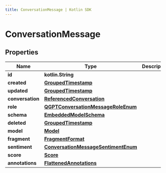 ```yaml
---
title: ConversationMessage | Kotlin SDK
---
```



# ConversationMessage

## Properties
Name | Type | Description | Notes
------------ | ------------- | ------------- | -------------
**id** | **kotlin.String** |  | 
**created** | [**GroupedTimestamp**](GroupedTimestamp) |  | 
**updated** | [**GroupedTimestamp**](GroupedTimestamp) |  | 
**conversation** | [**ReferencedConversation**](ReferencedConversation) |  | 
**role** | [**QGPTConversationMessageRoleEnum**](QGPTConversationMessageRoleEnum) |  | 
**schema** | [**EmbeddedModelSchema**](EmbeddedModelSchema) |  |  [optional]
**deleted** | [**GroupedTimestamp**](GroupedTimestamp) |  |  [optional]
**model** | [**Model**](Model) |  |  [optional]
**fragment** | [**FragmentFormat**](FragmentFormat) |  |  [optional]
**sentiment** | [**ConversationMessageSentimentEnum**](ConversationMessageSentimentEnum) |  |  [optional]
**score** | [**Score**](Score) |  |  [optional]
**annotations** | [**FlattenedAnnotations**](FlattenedAnnotations) |  |  [optional]



